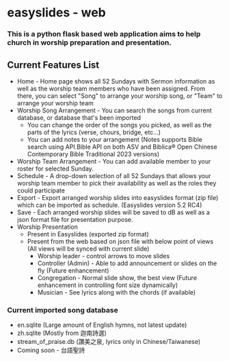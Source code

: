 # easyslides - web
### This is a python flask based web application aims to help church in worship preparation and presentation.

## Current Features List
* Home - Home page shows all 52 Sundays with Sermon information as well as the worship team members who have been assigned. From there, you can select "Song" to arrange your worship song, or "Team" to arrange your worship team
* Worship Song Arrangement - You can search the songs from current database, or database that's been imported
  * You can change the order of the songs you picked, as well as the parts of the lyrics (verse, chours, bridge, etc...)
  * You can add notes to your arrangement (Notes supports Bible search using API.Bible API on both ASV and Biblica® Open Chinese Contemporary Bible Traditional 2023 versions)
* Worship Team Arrangement - You can add available member to your roster for selected Sunday.
* Schedule - A drop-down selection of all 52 Sundays that allows your worship team member to pick their availability as well as the roles they could participate
* Export - Export arranged worship slides into easyslides format (zip file) which can be imported as schedule. (Easyslides version 5.2 RC4)
* Save - Each arranged worship slides will be saved to dB as well as a json format file for presentation purpose.
* Worship Presentation
  * Present in Easyslides (exported zip format)
  * Present from the web based on json file with below point of views (All views will be synced with current slide)
    * Worship leader - control arrows to move slides
    * Controller (Admin) - Able to add announcement or slides on the fly (Future enhancement)
    * Congregation - Normal slide show, the best view (Future enhancement in controlling font size dynamically)
    * Musician - See lyrics along with the chords (if available) 


### Current imported song database
* en.sqlite (Large amount of English hymns, not latest update)
* zh.sqlite (Mostly from 迦南詩選)
* stream_of_praise.db (讚美之泉, lyrics only in Chinese/Taiwanese)
* Coming soon - 台語聖詩 
